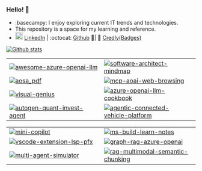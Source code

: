 ### Hello! 👋  

- :basecampy: I enjoy exploring current IT trends and technologies.
- This repository is a space for my learning and reference.
- <img src="https://content.linkedin.com/content/dam/me/business/en-us/amp/brand-site/v2/bg/LI-Bug.svg.original.svg" alt="linkedin" width=20> [LinkedIn](https://www.linkedin.com/in/taeho-kim-718020157) | :octocat: [Github](https://github.com/kimtth) :whale:| :name_badge: [Credly(Badges)](https://www.credly.com/users/taeho-kim.16c9c429)

<!--
-  If you're interested in finding repositories that contain my work,
-  📫 ```please click on "Repositories" and then filter by "Type: Sources" ```.
- https://github.com/ikatyang/emoji-cheat-sheet
-->

[![Github stats](https://github-readme-stats.vercel.app/api?username=kimtth&hide=prs,contribs,issues&count_private=true&include_all_commits=true&show_icons=true&card_width=300&hide_title=true&line_height=30)](https://github.com/kimtth)


<table>
  <tr>
    <td width="50%">
      <a href="https://github.com/kimtth/awesome-azure-openai-llm">
        <img src="https://github-readme-stats.vercel.app/api/pin/?username=kimtth&repo=awesome-azure-openai-llm" alt="awesome-azure-openai-llm" />
      </a>
    </td>
    <td width="50%">
      <a href="https://github.com/kimtth/software-architect-mindmap">
        <img src="https://github-readme-stats.vercel.app/api/pin/?username=kimtth&repo=software-architect-mindmap" alt="software-architect-mindmap" />
      </a>
    </td>
  </tr>
  <tr>
    <td width="50%">
      <a href="https://github.com/kimtth/aosa_pdf">
        <img src="https://github-readme-stats.vercel.app/api/pin/?username=kimtth&repo=aosa_pdf" alt="aosa_pdf" />
      </a>
    </td>
    <td width="50%">
      <a href="https://github.com/kimtth/mcp-aoai-web-browsing">
        <img src="https://github-readme-stats.vercel.app/api/pin/?username=kimtth&repo=mcp-aoai-web-browsing" alt="mcp-aoai-web-browsing" />
      </a>
    </td>
  </tr>
  <tr>
    <td width="50%">
      <a href="https://github.com/kimtth/visual-genius">
        <img src="https://github-readme-stats.vercel.app/api/pin/?username=kimtth&repo=visual-genius" alt="visual-genius" />
      </a>
    </td>
    <td width="50%">
      <a href="https://github.com/kimtth/azure-openai-llm-cookbook">
        <img src="https://github-readme-stats.vercel.app/api/pin/?username=kimtth&repo=azure-openai-llm-cookbook" alt="azure-openai-llm-cookbook" />
      </a>
    </td>
  </tr>
  <tr>
    <td width="50%">
      <a href="https://github.com/kimtth/autogen-quant-invest-agent">
        <img src="https://github-readme-stats.vercel.app/api/pin/?username=kimtth&repo=autogen-quant-invest-agent" alt="autogen-quant-invest-agent" />
      </a>
    </td>
    <td width="50%">
      <a href="https://github.com/kimtth/agentic-connected-vehicle-platform">
        <img src="https://github-readme-stats.vercel.app/api/pin/?username=kimtth&repo=agentic-connected-vehicle-platform" alt="agentic-connected-vehicle-platform" />
      </a>
    </td>
  </tr>
  </table>
  <table>
  <tr>
    <td width="50%">
      <a href="https://github.com/kimtth/mini-copilot">
        <img src="https://github-readme-stats.vercel.app/api/pin/?username=kimtth&repo=mini-copilot" alt="mini-copilot" />
      </a>
    </td>
    <td width="50%">
      <a href="https://github.com/kimtth/ms-build-learn-notes">
        <img src="https://github-readme-stats.vercel.app/api/pin/?username=kimtth&repo=ms-build-learn-notes" alt="ms-build-learn-notes" />
      </a>
    </td>
  </tr>
  <tr>
    <td width="50%">
      <a href="https://github.com/kimtth/vscode-extension-lsp-pfx">
        <img src="https://github-readme-stats.vercel.app/api/pin/?username=kimtth&repo=vscode-extension-lsp-pfx" alt="vscode-extension-lsp-pfx" />
      </a>
    </td>
    <td width="50%">
      <a href="https://github.com/kimtth/graph-rag-azure-openai">
        <img src="https://github-readme-stats.vercel.app/api/pin/?username=kimtth&repo=graph-rag-azure-openai" alt="graph-rag-azure-openai" />
      </a>
    </td>
  </tr>
  <tr>
    <td width="50%">
      <a href="https://github.com/kimtth/multi-agent-simulator">
        <img src="https://github-readme-stats.vercel.app/api/pin/?username=kimtth&repo=multi-agent-simulator" alt="multi-agent-simulator" />
      </a>
    </td>
    <td width="50%">
      <a href="https://github.com/kimtth/rag-multimodal-semantic-chunking">
        <img src="https://github-readme-stats.vercel.app/api/pin/?username=kimtth&repo=rag-multimodal-semantic-chunking" alt="rag-multimodal-semantic-chunking" />
      </a>
    </td>
  </tr>
</table>

<!--
Pinned  
[![Readme Card](https://github-readme-stats.vercel.app/api/pin/?username=kimtth&repo=awesome-azure-openai-llm)](https://github.com/kimtth/awesome-azure-openai-llm)
[![Readme Card](https://github-readme-stats.vercel.app/api/pin/?username=kimtth&repo=software-architect-mindmap)](https://github.com/kimtth/software-architect-mindmap)
[![Readme Card](https://github-readme-stats.vercel.app/api/pin/?username=kimtth&repo=aosa_pdf)](https://github.com/kimtth/aosa_pdf)
[![Readme Card](https://github-readme-stats.vercel.app/api/pin/?username=kimtth&repo=mcp-aoai-web-browsing)](https://github.com/kimtth/mcp-aoai-web-browsing)
[![Readme Card](https://github-readme-stats.vercel.app/api/pin/?username=kimtth&repo=visual-genius)](https://github.com/kimtth/visual-genius)
[![Readme Card](https://github-readme-stats.vercel.app/api/pin/?username=kimtth&repo=azure-openai-llm-cookbook)](https://github.com/kimtth/azure-openai-llm-cookbook)
[![Readme Card](https://github-readme-stats.vercel.app/api/pin/?username=kimtth&repo=autogen-quant-invest-agent)](https://github.com/kimtth/autogen-quant-invest-agent)
[![Readme Card](https://github-readme-stats.vercel.app/api/pin/?username=kimtth&repo=agentic-connected-vehicle-platform)](https://github.com/kimtth/agentic-connected-vehicle-platform)
--> 

<!--
[![My Awesome Stats](https://awesome-github-stats.azurewebsites.net/user-stats/kimtth?cardType=level&preferLogin=false)](https://git.io/awesome-stats-card)
-->
<!--
[![Top Langs](https://github-readme-stats.vercel.app/api/top-langs/?username=kimtth&langs_count=10&hide=GAP,jupyter%20notebook&layout=compact)](https://github.com/kimtth)
-->
<!--
**kimtth/kimtth** is a ✨ _special_ ✨ repository because its `README.md` (this file) appears on your GitHub profile.

Here are some ideas to get you started:

- 🔭 I’m currently working on ...
- 🌱 I’m currently learning ...
- 👯 I’m looking to collaborate on ...
- 🤔 I’m looking for help with ...
- 💬 Ask me about ...
- 📫 How to reach me: ...
- 😄 Pronouns: ...
- ⚡ Fun fact: ...
-->

<!--
A+ 2025/07/22
-->
